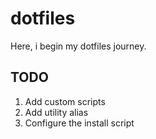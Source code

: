 # dotfiles

Here, i begin my dotfiles journey.

## TODO

1. Add custom scripts
2. Add utility alias
3. Configure the install script
